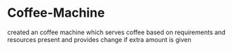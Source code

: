 # Coffee-Machine
created an coffee machine which serves coffee based on requirements and resources present and provides change if extra amount is given
